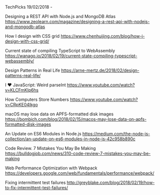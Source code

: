 TechPicks 19/02/2018 - 

Designing a REST API with Node.js and MongoDB Atlas
https://www.zeolearn.com/magazine/designing-a-rest-api-with-nodejs-and-mongodb-atlas

How I design with CSS grid
https://www.chenhuijing.com/blog/how-i-design-with-css-grid/

Current state of compiling TypeScript to WebAssembly
https://wanago.io/2018/02/19/current-state-compiling-typescript-webassembly/

Design Patterns in Real Life
https://arne-mertz.de/2018/02/design-patterns-real-life/

I ❤ JavaScript: Weird parseInt
https://www.youtube.com/watch?v=KLCFmKIp6hs

How Computers Store Numbers
https://www.youtube.com/watch?v=CRpKE04lkgo

macOS may lose data on APFS-formatted disk images
https://bombich.com/blog/2018/02/15/macos-may-lose-data-on-apfs-formatted-disk-images

An Update on ES6 Modules in Node.js
https://medium.com/the-node-js-collection/an-update-on-es6-modules-in-node-js-42c958b890c

Code Review. 7 Mistakes You May Be Making
https://bulldogjob.com/news/310-code-review-7-mistakes-you-may-be-making

Web Performance Optimization with Webpack
https://developers.google.com/web/fundamentals/performance/webpack/

Fixing intermittent test failures
http://greyblake.com/blog/2018/02/19/how-to-fix-intermittent-test-failures/